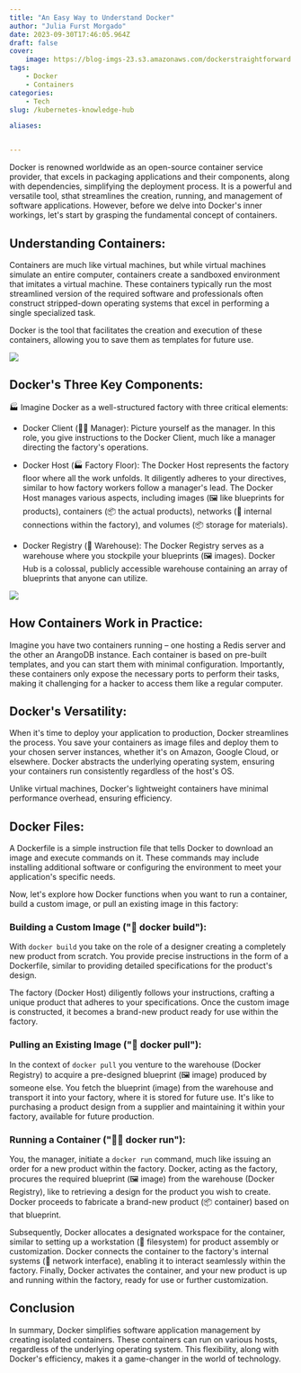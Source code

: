```yaml
---
title: "An Easy Way to Understand Docker"
author: "Julia Furst Morgado"
date: 2023-09-30T17:46:05.964Z
draft: false
cover:
    image: https://blog-imgs-23.s3.amazonaws.com/dockerstraightforward.png
tags: 
    - Docker
    - Containers
categories: 
    - Tech
slug: /kubernetes-knowledge-hub

aliases:


---
```


Docker is renowned worldwide as an open-source container service provider, that excels in packaging applications and their components, along with dependencies, simplifying the deployment process. It is a powerful and versatile tool, sthat streamlines the creation, running, and management of software applications. However, before we delve into Docker's inner workings, let's start by grasping the fundamental concept of containers.

## Understanding Containers:

Containers are much like virtual machines, but while virtual machines simulate an entire computer, containers create a sandboxed environment that imitates a virtual machine.
These containers typically run the most streamlined version of the required software and professionals often construct stripped-down operating systems that excel in performing a single specialized task.

Docker is the tool that facilitates the creation and execution of these containers, allowing you to save them as templates for future use.

![](https://blog-imgs-23.s3.amazonaws.com/vmvsdocker.png)

## Docker's Three Key Components:

🏭 Imagine Docker as a well-structured factory with three critical elements:

- Docker Client (👨‍💼 Manager): Picture yourself as the manager. In this role, you give instructions to the Docker Client, much like a manager directing the factory's operations.

- Docker Host (🏭 Factory Floor): The Docker Host represents the factory floor where all the work unfolds. It diligently adheres to your directives, similar to how factory workers follow a manager's lead. The Docker Host manages various aspects, including images (🖼️ like blueprints for products), containers (📦 the actual products), networks (🔗 internal connections within the factory), and volumes (📦 storage for materials).

- Docker Registry (🏬 Warehouse): The Docker Registry serves as a warehouse where you stockpile your blueprints (🖼️ images). Docker Hub is a colossal, publicly accessible warehouse containing an array of blueprints that anyone can utilize.

![](https://blog-imgs-23.s3.amazonaws.com/docker-commands.png)

## How Containers Work in Practice:

Imagine you have two containers running – one hosting a Redis server and the other an ArangoDB instance. Each container is based on pre-built templates, and you can start them with minimal configuration. Importantly, these containers only expose the necessary ports to perform their tasks, making it challenging for a hacker to access them like a regular computer.

## Docker's Versatility:

When it's time to deploy your application to production, Docker streamlines the process. You save your containers as image files and deploy them to your chosen server instances, whether it's on Amazon, Google Cloud, or elsewhere. Docker abstracts the underlying operating system, ensuring your containers run consistently regardless of the host's OS.

Unlike virtual machines, Docker's lightweight containers have minimal performance overhead, ensuring efficiency.

## Docker Files:

A Dockerfile is a simple instruction file that tells Docker to download an image and execute commands on it. These commands may include installing additional software or configuring the environment to meet your application's specific needs.

Now, let's explore how Docker functions when you want to run a container, build a custom image, or pull an existing image in this factory:

### Building a Custom Image ("🔧 docker build"):

With `docker build` you take on the role of a designer creating a completely new product from scratch. You provide precise instructions in the form of a Dockerfile, similar to providing detailed specifications for the product's design.

The factory (Docker Host) diligently follows your instructions, crafting a unique product that adheres to your specifications. Once the custom image is constructed, it becomes a brand-new product ready for use within the factory.

### Pulling an Existing Image ("🚚 docker pull"):

In the context of `docker pull` you venture to the warehouse (Docker Registry) to acquire a pre-designed blueprint (🖼️ image) produced by someone else. You fetch the blueprint (image) from the warehouse and transport it into your factory, where it is stored for future use. It's like to purchasing a product design from a supplier and maintaining it within your factory, available for future production.

### Running a Container ("🏃‍♂️ docker run"):

You, the manager, initiate a `docker run` command, much like issuing an order for a new product within the factory. Docker, acting as the factory, procures the required blueprint (🖼️ image) from the warehouse (Docker Registry), like to retrieving a design for the product you wish to create. Docker proceeds to fabricate a brand-new product (📦 container) based on that blueprint.

Subsequently, Docker allocates a designated workspace for the container, similar to setting up a workstation (🧰 filesystem) for product assembly or customization.
Docker connects the container to the factory's internal systems (🔌 network interface), enabling it to interact seamlessly within the factory.
Finally, Docker activates the container, and your new product is up and running within the factory, ready for use or further customization.


## Conclusion

In summary, Docker simplifies software application management by creating isolated containers. These containers can run on various hosts, regardless of the underlying operating system. This flexibility, along with Docker's efficiency, makes it a game-changer in the world of technology. 